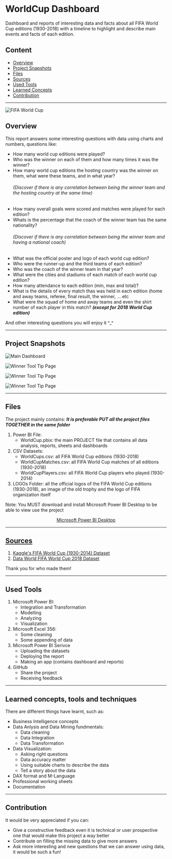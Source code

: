 # WorldCup Dashboard
Dashboard and reports of interesting data and facts about all FIFA World Cup editions (1930-2018) 
with a timeline to highlight and describe main events and facts of each edition. 

## Content
- [Overview](https://github.com/yossef-elmahdy/WorldCup-PowerBI/blob/main/README.md#overview)
- [Project Snapshots](https://github.com/yossef-elmahdy/WorldCup-PowerBI/blob/main/README.md#project-snapshots)
- [Files](https://github.com/yossef-elmahdy/WorldCup-PowerBI/blob/main/README.md#files)
- [Sources](https://github.com/yossef-elmahdy/WorldCup-PowerBI/blob/main/README.md#sources)
- [Used Tools](https://github.com/yossef-elmahdy/WorldCup-PowerBI/blob/main/README.md#used-tools)
- [Learned Concepts](https://github.com/yossef-elmahdy/WorldCup-PowerBI/blob/main/README.md#learned-concepts-tools-and-techniques)
- [Contribution](https://github.com/yossef-elmahdy/WorldCup-PowerBI/blob/main/README.md#contribution)

--------------------------------------
![FIFA World Cup](https://www.kick442.com/wp-content/uploads/2020/07/IMG-20200715-WA0059.jpg)
## Overview
This report answers some interesting questions with data using charts and numbers, questions like: 
- How many world cup editions were played?
- Who was the winner on each of them and how many times it was the winner?
- How many world cup editions the hosting country was the winner on them, what were these teams, and in what year? 
        *<h6>(Discover if there is any correlation between being the winner team and the hosting country at the same time)<h6>*
- How many overall goals were scored and matches were played for each edition?
- Whats is the percentage that the coach of the winner team has the same nationality?
        *<h6>(Discover if there is any correlation between being the winner team and having a national coach)</h6>*
- What was the official poster and logo of each world cup edition?
- Who were the runner-up and the third teams of each edition?
- Who was the coach of the winner team in that year?
- What were the cities and stadiums of each match of each world cup edition?
- How many attendance to each edition (min, max and total)?
- What is the details of every match thas was held in each edition (home and away teams, referee, final result, the winner, ... etc
- What were the squad of home and away teams and even the shirt number of each player in this match? ***(except for 2018 World Cup edition)***
  
And other interesting questiions you will enjoy it ^_^

--------------------------------------
## Project Snapshots 
       
![Main Dashboard](https://github.com/yossef-elmahdy/WorldCup-PowerBI/blob/main/World%20Cup/Project%20Snapshots/MainDashboard.jpg)


![Winner Tool Tip Page](https://github.com/yossef-elmahdy/WorldCup-PowerBI/blob/main/World%20Cup/Project%20Snapshots/Tooltip1.jpg)

       
 
![Winner Tool Tip Page](https://github.com/yossef-elmahdy/WorldCup-PowerBI/blob/main/World%20Cup/Project%20Snapshots/Tooltip2.jpg)


![Winner Tool Tip Page](https://github.com/yossef-elmahdy/WorldCup-PowerBI/blob/main/World%20Cup/Project%20Snapshots/MatchesTable.jpg)

--------------------------------------
## Files
The project mainly contains:      ***It is preferable PUT all the project files TOGETHER in the same folder***
  1. Power BI File: 
     - WorldCup.pbix: the main PROJECT file that contains all data analysis, reports, sheets and dashboards
  2. CSV Datasets: 
     - WorldCups.csv: all FIFA World Cup editions (1930-2018) 
     - WorldCupMatches.csv: all FIFA World Cup matches of all editions (1930-2018) 
     - WorldCupPlayers.csv: all FIFA World Cup players who played (1930-2014)
  3. LOGOs Folder: all the official logos of the FIFA World Cup editions (1930-2018), an image of the old trophy and the logo of FIFA organization itself
              

Note: You MUST download and install Microsoft Power BI Desktop to be able to view use the project

<p align="center">
       <a href="https://powerbi.microsoft.com/en-us/desktop/">Microsoft Power BI Desktop</a)
</p> 


--------------------------------------
## Sources
1. [Kaggle's FIFA World Cup (1930-2014) Dataset](https://www.kaggle.com/abecklas/fifa-world-cup)
2. [Data World FIFA World Cup 2018 Dataset](https://data.world/rezaghari/fifa-worldcup-2018)

Thank you for who made them! 

---------------------------------------
## Used Tools 
1. Microsoft Power BI: 
   - Integration and Transformation 
   - Modelling
   - Analyzing
   - Visualization 
2. Microsoft Excel 356: 
   - Some cleaning 
   - Some appending of data
3. Microsoft Power BI Serivce 
   - Uploading the datasets 
   - Deploying the report 
   - Making an app (contains dashboard and reports)
4. GitHub
   - Share the project 
   - Receiving feedback 
       
---------------------------------------
## Learned concepts, tools and techniques 
There are different things have learnt, such as: 
- Business Intelligence concepts 
- Data Anlysis and Data Mining fundmentals: 
  - Data cleaning 
  - Data Integration 
  - Data Transformation 
- Data Visualization: 
  - Asking right questions 
  - Data accuracy matter 
  - Using suitable charts to describe the data 
  - Tell a story about the data 
- DAX format and M-Language 
- Professional working sheets 
- Documentation 
       
---------------------------------------       
## Contribution
It would be very appreciated if you can: 
  - Give a constructive feedback even it is technical or user prospective one that would make this project a way better
  - Contribute on filling the missing data to give more answers
  - Ask more interesting and new questions that we can answer using data, it would be such a fun! 





